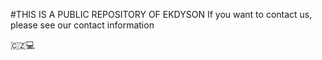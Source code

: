 #THIS IS A PUBLIC REPOSITORY OF EKDYSON
If you want to contact us, please see our contact information

🇨🇿💻
